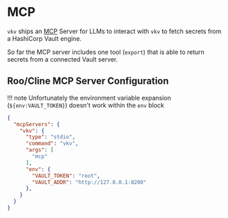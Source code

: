 # MCP
`vkv` ships an [MCP](https://modelcontextprotocol.io/overview) Server for LLMs to interact with `vkv` to fetch secrets from a HashiCorp Vault engine.

So far the MCP server includes one tool (`export`) that is able to return secrets from a connected Vault server.

## Roo/Cline MCP Server Configuration
!!! note
    Unfortunately the environment variable expansion (`${env:VAULT_TOKEN}`) doesn't work within the `env` block

```json
{
  "mcpServers": {
    "vkv": {
      "type": "stdio",
      "command": "vkv",
      "args": [
        "mcp"
      ],
      "env": {
        "VAULT_TOKEN": "root",
        "VAULT_ADDR": "http://127.0.0.1:8200"
      },
    }
  }
}
```